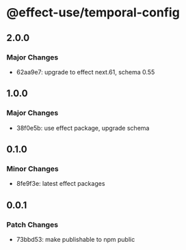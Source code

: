 # @effect-use/temporal-config

## 2.0.0

### Major Changes

- 62aa9e7: upgrade to effect next.61, schema 0.55

## 1.0.0

### Major Changes

- 38f0e5b: use effect package, upgrade schema

## 0.1.0

### Minor Changes

- 8fe9f3e: latest effect packages

## 0.0.1

### Patch Changes

- 73bbd53: make publishable to npm public
